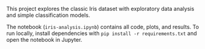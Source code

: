 This project explores the classic Iris dataset with exploratory data analysis and simple classification models.

The notebook (`iris-analysis.ipynb`) contains all code, plots, and results.
To run locally, install dependencies with `pip install -r requirements.txt` and open the notebook in Jupyter.
